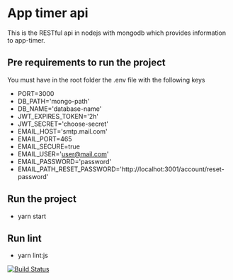 # App timer api

This is the RESTful api in nodejs with mongodb which provides information to app-timer.

## Pre requirements to run the project

You must have in the root folder the .env file with the following keys

* PORT=3000
* DB_PATH='mongo-path'
* DB_NAME='database-name'
* JWT_EXPIRES_TOKEN='2h'
* JWT_SECRET='choose-secret'
* EMAIL_HOST='smtp.mail.com'
* EMAIL_PORT=465
* EMAIL_SECURE=true
* EMAIL_USER='user@mail.com'
* EMAIL_PASSWORD='password'
* EMAIL_PATH_RESET_PASSWORD='http://localhot:3001/account/reset-password'

## Run the project

* yarn start

## Run lint

* yarn lint:js

[![Build Status](https://travis-ci.com/gustavoisensee/app-timer-api.svg?branch=master)](https://travis-ci.com/gustavoisensee/app-timer-api)
